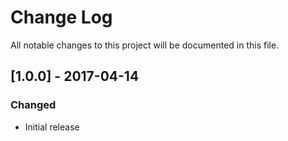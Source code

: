 # Change Log
All notable changes to this project will be documented in this file.

## [1.0.0] - 2017-04-14
### Changed
- Initial release